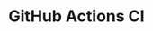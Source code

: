 # GitHub Actions CI











































































































































































































































































































































































































































































































































































































































































































































































































































































































































































































































































































































































































































